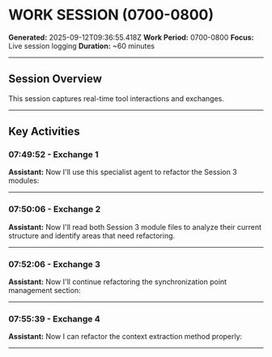 # WORK SESSION (0700-0800)

**Generated:** 2025-09-12T09:36:55.418Z
**Work Period:** 0700-0800
**Focus:** Live session logging
**Duration:** ~60 minutes

---

## Session Overview

This session captures real-time tool interactions and exchanges.

---

## Key Activities

### 07:49:52 - Exchange 1

**Assistant:** Now I'll use this specialist agent to refactor the Session 3 modules:

---

### 07:50:06 - Exchange 2

**Assistant:** Now I'll read both Session 3 module files to analyze their current structure and identify areas that need refactoring.

---

### 07:52:06 - Exchange 3

**Assistant:** Now I'll continue refactoring the synchronization point management section:

---

### 07:55:39 - Exchange 4

**Assistant:** Now I can refactor the context extraction method properly:

---

